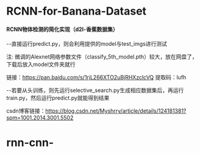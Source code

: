 # RCNN-for-Banana-Dataset
#### RCNN物体检测的简化实现（d2l-香蕉数据集）

--直接运行predict.py，则会利用提供的model与test_imgs进行测试

注: 微调的Alexnet网络参数文件（classify_5th_model.pth）较大，放在网盘了，下载后放入model文件夹就行

链接：https://pan.baidu.com/s/1rjL266XTO2uBjRHXzclcVQ 
提取码：lufh

--若要从头训练，则先运行selective_search.py生成相应数据集后，再运行train.py，然后运行predict.py就能得到结果
  
csdn博客链接：https://blog.csdn.net/Myshrry/article/details/124181381?spm=1001.2014.3001.5502
# rnn-cnn-
